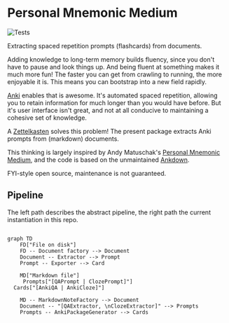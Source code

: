 # Personal Mnemonic Medium
![Tests](https://github.com/MartinBernstorff/personal-mnemonic-medium/actions/workflows/tests.yml/badge.svg)

Extracting spaced repetition prompts (flashcards) from documents.

Adding knowledge to long-term memory builds fluency, since you don't have to pause and look things up. And being fluent at something makes it much more fun! The faster you can get from crawling to running, the more enjoyable it is. This means you can bootstrap into a new field rapidly.  

[Anki](https://apps.ankiweb.net) enables that is awesome. It's automated spaced repetition, allowing you to retain information for much longer than you would have before. But it's user interface isn't great, and not at all conducive to maintaining a cohesive set of knowledge.

A [Zettelkasten](https://medium.com/@martinbernstorf/why-you-need-an-idea-management-system-defb5de44746) solves this problem! The present package extracts Anki prompts from (markdown) documents.

This thinking is largely inspired by Andy Matuschak's [Personal Mnemonic Medium](https://notes.andymatuschak.org/The_mnemonic_medium_can_be_extended_to_one%E2%80%99s_personal_notes), and the code is based on the unmaintained [Ankdown](https://github.com/benwr/ankdown).

FYI-style open source, maintenance is not guaranteed.

## Pipeline
The left path describes the abstract pipeline, the right path the current instantiation in this repo. 

```mermaid

graph TD 
	FD["File on disk"]
	FD -- Document factory --> Document
	Document -- Extractor --> Prompt
	Prompt -- Exporter --> Card 
 
	MD["Markdown file"]
	 Prompts["[QAPrompt | ClozePrompt]"]
  Cards["[AnkiQA | AnkiCloze]"]
 
	MD -- MarkdownNoteFactory --> Document
	Document -- "[QAExtractor, \nClozeExtractor]" --> Prompts
	Prompts -- AnkiPackageGenerator --> Cards
 ```

<!-- {BearID:ffeb2eba865d16361b47d522f39c3563} -->
